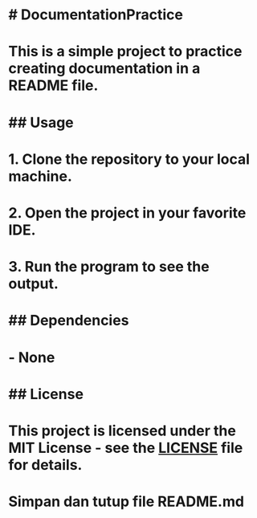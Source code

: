 # # DocumentationPractice
# This is a simple project to practice creating documentation in a README file.
#
# ## Usage
# 1. Clone the repository to your local machine.
# 2. Open the project in your favorite IDE.
# 3. Run the program to see the output.
#
# ## Dependencies
# - None
#
# ## License
# This project is licensed under the MIT License - see the [LICENSE](LICENSE) file for details.
# Simpan dan tutup file README.md
